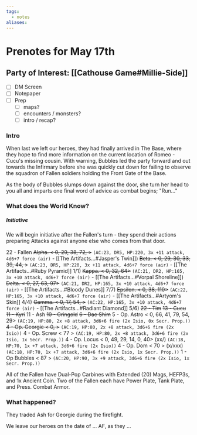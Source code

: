 ```yaml
---
tags:
  - notes
aliases:
---
```


# Prenotes for May 17th
## Party of Interest: [[Cathouse Game#Millie-Side]]
- [ ] DM Screen
- [ ] Notepaper
- [ ] Prep
	- [ ] maps?
	- [ ] encounters / monsters?
	- [ ] intro / recap?

### Intro
When last we left our heroes, they had finally arrived in The Base, where they hope to find more information on the current location of Romeo - Cucu's missing cousin. With warning, Bubbles led the party forward and out towards the Infirmary before she was quickly cut down for failing to observe the squadron of Fallen soldiers holding the Front Gate of the Base.

As the body of Bubbles slumps down against the door, she turn her head to you all and imparts one final word of advice as combat begins; "Run..."

### What does the World Know?
##### Initiative
We will begin initiative after the Fallen's turn - they spend their actions preparing Attacks against anyone else who comes from that door.

22 - Fallen
	~~Alpha. < 0, 29, 38, 72, >~~
	`(AC:23, DR5, HP:220, 3x +11 attack, 4d6+7 force (air)` - [[The Artifacts...#Jasper's Twin]])
	~~Beta. < 0, 29, 30, 33, 39, 44, >~~
	`(AC:23, DR5, HP:220, 3x +11 attack, 4d6+7 force (air)`  - [[The Artifacts...#Ruby Pyramid]] 1/1)
	~~Kappa. < 0, 32, 64>~~
	`(AC:21, DR2, HP:165, 3x +10 attack, 4d6+7 force (air)`  - [[The Artifacts...#Vorpal Shoreline]])
	~~Delta. < 0, 27, 63, 97>~~
	`(AC:21, DR2, HP:165, 3x +10 attack, 4d6+7 force (air)`  - [[The Artifacts...#Bloody Dunes]] 7/7)
	~~Epsilon. < 0, 38, 110>~~
	`(AC:22, HP:165, 3x +10 attack, 4d6+7 force (air)`  - [[The Artifacts...#Artyom's Skin]] 4/4)
	~~Gamma. < 0, 17, 54, >~~
	`(AC:22, HP:165, 3x +10 attack, 4d6+7 force (air)`  - [[The Artifacts...#Radiant Diamond]] 5/6)
~~22 - Tim~~
~~13 - Cucu~~
~~11 - Kyri~~
11 - Ash
~~10 - Gringold~~
~~6 - Dae Shim~~
5 - Op. Astro < 0, 66, 41, 79, 54, 29> 
	`(AC:19, HP:80, 2x +8 attack, 3d6+6 fire (2x Isio, 0x Secr. Prop.))`
~~4 - Op. Georgie < 0, >~~
	`(AC:19, HP:80, 2x +8 attack, 3d6+6 fire (2x Isio))`
4 - Op. Screw < 77 >
	`(AC:19, HP:80, 2x +8 attack, 3d6+6 fire (2x Isio, 1x Secr. Prop.))`
4 - Op. Locus < 0, 49, 29, 14, 0, 40> (xx/)
	`(AC:18, HP:70, 1x +7 attack, 3d6+6 fire (2x Isio))`
4 - Op. Dom < 70 > (x/xxx)
	`(AC:18, HP:70, 1x +7 attack, 3d6+6 fire (2x Isio, 1x Secr. Prop.))`
1 - Op Bubbles < 87 >
	`(AC:20, HP:90, 3x +9 attack, 3d6+6 fire (2x Isio, 1x Secr. Prop.))`


All of the Fallen have Dual-Pop Carbines with Extended (20) Mags, HEFP3s, and 1x Ancient Coin.
Two of the Fallen each have Power Plate, Tank Plate, and Press. Combat Armor.


### What happened?

They traded Ash for Georgie during the firefight.

We leave our heroes on the date of ... AF, as they ...